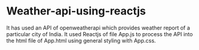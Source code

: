 # Weather-api-using-reactjs
It has used an API of openweatherapi which provides weather report of a particular city of India. It used Reactjs of file App.js to process the API into the html file of App.html using general styling with App.css.
